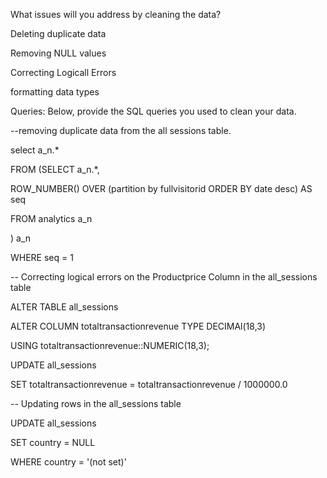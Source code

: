 What issues will you address by cleaning the data?

Deleting duplicate data

Removing NULL values

Correcting Logicall Errors

formatting data types




Queries:
Below, provide the SQL queries you used to clean your data.

--removing duplicate data from the all sessions table. 

select  a_n.*

FROM (SELECT a_n.*,

ROW_NUMBER() OVER (partition by fullvisitorid ORDER BY date desc) AS seq
      
FROM analytics a_n
    
) a_n 
   
WHERE seq = 1


-- Correcting logical errors on the Productprice Column in the all_sessions table

ALTER TABLE all_sessions

ALTER COLUMN totaltransactionrevenue TYPE DECIMAl(18,3)

USING totaltransactionrevenue::NUMERIC(18,3);

UPDATE all_sessions

SET totaltransactionrevenue = totaltransactionrevenue / 1000000.0


-- Updating rows in the all_sessions table

UPDATE all_sessions

SET country = NULL

WHERE country = '(not set)'

